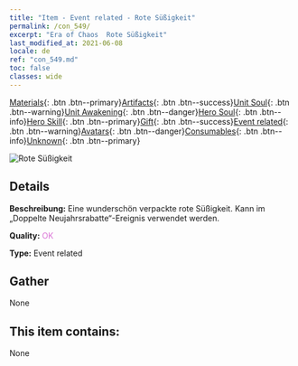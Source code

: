 ```yaml
---
title: "Item - Event related - Rote Süßigkeit"
permalink: /con_549/
excerpt: "Era of Chaos  Rote Süßigkeit"
last_modified_at: 2021-06-08
locale: de
ref: "con_549.md"
toc: false
classes: wide
---
```

 [Materials](/ItemsDE/){: .btn .btn--primary}[Artifacts](/ItemsDE/Artifacts/){: .btn .btn--success}[Unit Soul](/ItemsDE/UnitSoul/){: .btn .btn--warning}[Unit Awakening](/ItemsDE/UnitAwakening/){: .btn .btn--danger}[Hero Soul](/ItemsDE/HeroSoul/){: .btn .btn--info}[Hero Skill](/ItemsDE/HeroSkill/){: .btn .btn--primary}[Gift](/ItemsDE/Gift/){: .btn .btn--success}[Event related](/ItemsDE/Events/){: .btn .btn--warning}[Avatars](/ItemsDE/Avatars/){: .btn .btn--danger}[Consumables](/ItemsDE/Consumables/){: .btn .btn--info}[Unknown](/ItemsDE/Unknown/){: .btn .btn--primary}

 ![Rote Süßigkeit](/images/t/i_10035.png)

## Details
 **Beschreibung:** Eine wunderschön verpackte rote Süßigkeit. Kann im „Doppelte Neujahrsrabatte“-Ereignis verwendet werden.

 **Quality:** <span style="color: #DA70D6">OK</span>

 **Type:** Event related

## Gather

  None

## This item contains:

  None

